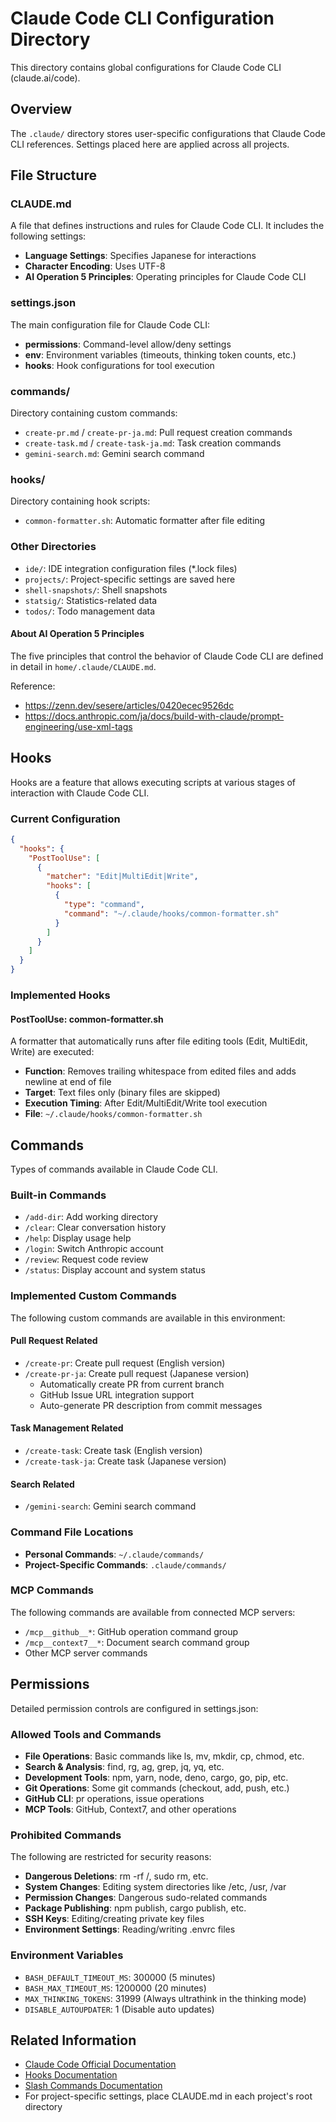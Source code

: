 # Claude Code CLI Configuration Directory

This directory contains global configurations for Claude Code CLI (claude.ai/code).

## Overview

The `.claude/` directory stores user-specific configurations that Claude Code CLI references. Settings placed here are applied across all projects.

## File Structure

### CLAUDE.md

A file that defines instructions and rules for Claude Code CLI. It includes the following settings:

- **Language Settings**: Specifies Japanese for interactions
- **Character Encoding**: Uses UTF-8
- **AI Operation 5 Principles**: Operating principles for Claude Code CLI

### settings.json

The main configuration file for Claude Code CLI:

- **permissions**: Command-level allow/deny settings
- **env**: Environment variables (timeouts, thinking token counts, etc.)
- **hooks**: Hook configurations for tool execution

### commands/

Directory containing custom commands:
- `create-pr.md` / `create-pr-ja.md`: Pull request creation commands
- `create-task.md` / `create-task-ja.md`: Task creation commands
- `gemini-search.md`: Gemini search command

### hooks/

Directory containing hook scripts:
- `common-formatter.sh`: Automatic formatter after file editing

### Other Directories

- `ide/`: IDE integration configuration files (*.lock files)
- `projects/`: Project-specific settings are saved here
- `shell-snapshots/`: Shell snapshots
- `statsig/`: Statistics-related data
- `todos/`: Todo management data

#### About AI Operation 5 Principles
The five principles that control the behavior of Claude Code CLI are defined in detail in `home/.claude/CLAUDE.md`.

Reference:
* https://zenn.dev/sesere/articles/0420ecec9526dc
* https://docs.anthropic.com/ja/docs/build-with-claude/prompt-engineering/use-xml-tags

## Hooks

Hooks are a feature that allows executing scripts at various stages of interaction with Claude Code CLI.

### Current Configuration

```json
{
  "hooks": {
    "PostToolUse": [
      {
        "matcher": "Edit|MultiEdit|Write",
        "hooks": [
          {
            "type": "command",
            "command": "~/.claude/hooks/common-formatter.sh"
          }
        ]
      }
    ]
  }
}
```

### Implemented Hooks

#### PostToolUse: common-formatter.sh

A formatter that automatically runs after file editing tools (Edit, MultiEdit, Write) are executed:

- **Function**: Removes trailing whitespace from edited files and adds newline at end of file
- **Target**: Text files only (binary files are skipped)
- **Execution Timing**: After Edit/MultiEdit/Write tool execution
- **File**: `~/.claude/hooks/common-formatter.sh`

## Commands

Types of commands available in Claude Code CLI.

### Built-in Commands

- `/add-dir`: Add working directory
- `/clear`: Clear conversation history
- `/help`: Display usage help
- `/login`: Switch Anthropic account
- `/review`: Request code review
- `/status`: Display account and system status

### Implemented Custom Commands

The following custom commands are available in this environment:

#### Pull Request Related
- `/create-pr`: Create pull request (English version)
- `/create-pr-ja`: Create pull request (Japanese version)
  - Automatically create PR from current branch
  - GitHub Issue URL integration support
  - Auto-generate PR description from commit messages

#### Task Management Related
- `/create-task`: Create task (English version)
- `/create-task-ja`: Create task (Japanese version)

#### Search Related
- `/gemini-search`: Gemini search command

### Command File Locations

- **Personal Commands**: `~/.claude/commands/`
- **Project-Specific Commands**: `.claude/commands/`

### MCP Commands

The following commands are available from connected MCP servers:
- `/mcp__github__*`: GitHub operation command group
- `/mcp__context7__*`: Document search command group
- Other MCP server commands

## Permissions

Detailed permission controls are configured in settings.json:

### Allowed Tools and Commands

- **File Operations**: Basic commands like ls, mv, mkdir, cp, chmod, etc.
- **Search & Analysis**: find, rg, ag, grep, jq, yq, etc.
- **Development Tools**: npm, yarn, node, deno, cargo, go, pip, etc.
- **Git Operations**: Some git commands (checkout, add, push, etc.)
- **GitHub CLI**: pr operations, issue operations
- **MCP Tools**: GitHub, Context7, and other operations

### Prohibited Commands

The following are restricted for security reasons:

- **Dangerous Deletions**: rm -rf /, sudo rm, etc.
- **System Changes**: Editing system directories like /etc, /usr, /var
- **Permission Changes**: Dangerous sudo-related commands
- **Package Publishing**: npm publish, cargo publish, etc.
- **SSH Keys**: Editing/creating private key files
- **Environment Settings**: Reading/writing .envrc files

### Environment Variables

- `BASH_DEFAULT_TIMEOUT_MS`: 300000 (5 minutes)
- `BASH_MAX_TIMEOUT_MS`: 1200000 (20 minutes)
- `MAX_THINKING_TOKENS`: 31999 (Always ultrathink in the thinking mode)
- `DISABLE_AUTOUPDATER`: 1 (Disable auto updates)

## Related Information

- [Claude Code Official Documentation](https://docs.anthropic.com/en/docs/claude-code)
- [Hooks Documentation](https://docs.anthropic.com/en/docs/claude-code/hooks)
- [Slash Commands Documentation](https://docs.anthropic.com/en/docs/claude-code/slash-commands)
- For project-specific settings, place CLAUDE.md in each project's root directory
